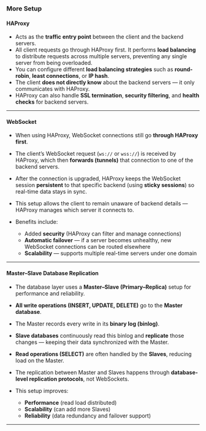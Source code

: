 
### **More Setup**

#### **HAProxy**

* Acts as the **traffic entry point** between the client and the backend servers.
* All client requests go through HAProxy first. It performs **load balancing** to distribute requests across multiple servers, preventing any single server from being overloaded.
* You can configure different **load balancing strategies** such as **round-robin**, **least connections**, or **IP hash**.
* The client **does not directly know** about the backend servers — it only communicates with HAProxy.
* HAProxy can also handle **SSL termination**, **security filtering**, and **health checks** for backend servers.

---

#### **WebSocket**

* When using HAProxy, WebSocket connections still go **through HAProxy first**.
* The client’s WebSocket request (`ws://` or `wss://`) is received by HAProxy, which then **forwards (tunnels)** that connection to one of the backend servers.
* After the connection is upgraded, HAProxy keeps the WebSocket session **persistent** to that specific backend (using **sticky sessions**) so real-time data stays in sync.
* This setup allows the client to remain unaware of backend details — HAProxy manages which server it connects to.
* Benefits include:

  * Added **security** (HAProxy can filter and manage connections)
  * **Automatic failover** — if a server becomes unhealthy, new WebSocket connections can be routed elsewhere
  * **Scalability** — supports multiple real-time servers under one domain

---

#### **Master–Slave Database Replication**

* The database layer uses a **Master–Slave (Primary–Replica)** setup for performance and reliability.
* **All write operations (INSERT, UPDATE, DELETE)** go to the **Master database**.
* The Master records every write in its **binary log (binlog)**.
* **Slave databases** continuously read this binlog and **replicate** those changes — keeping their data synchronized with the Master.
* **Read operations (SELECT)** are often handled by the **Slaves**, reducing load on the Master.
* The replication between Master and Slaves happens through **database-level replication protocols**, not WebSockets.
* This setup improves:

  * **Performance** (read load distributed)
  * **Scalability** (can add more Slaves)
  * **Reliability** (data redundancy and failover support)

---

